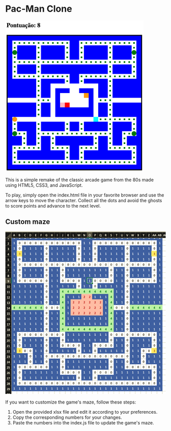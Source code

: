 # Pac-Man Clone

![Screenshot do projeto](./images/projeto.png)

This is a simple remake of the classic arcade game from the 80s made using HTML5, CSS3, and JavaScript.

To play, simply open the index.html file in your favorite browser and use the arrow keys to move the character. Collect all the dots and avoid the ghosts to score points and advance to the next level.

## Custom maze

![Screenshot do criador de labirintos](./images/labirinto.png)

If you want to customize the game's maze, follow these steps:

1. Open the provided xlsx file and edit it according to your preferences.
2. Copy the corresponding numbers for your changes.
3. Paste the numbers into the index.js file to update the game's maze.
